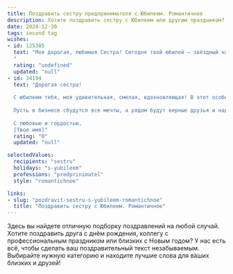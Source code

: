 ```yaml
---
title: Поздравить сестру предпринимателя с Юбилеем. Романтичное
description: Хотите поздравить сестру с Юбилеем или другим праздником? Наш ИИ создаст незабываемое поздравление, а вы обязательно выделитесь среди других.  
date: 2024-12-30
tags: second tag
wishes:
- id: 125385
  text: "Моя дорогая, любимая Сестра! Сегодня твой юбилей – звёздный час, сияние твоей прекрасной души и невероятного таланта предпринимателя!  Ты – воплощение силы, грации и вдохновения. Твой путь – это романтическая сага о достижениях, преодолении трудностей и, конечно же, о невероятных победах. Пусть все твои мечты сбываются, как в самых красивых сказках, а каждый день будет наполнен любовью, счастьем и благополучием. С юбилеем, моя дорогая!  Целую тебя крепко-крепко!
  "
  rating: "undefined"
  updated: "null"
- id: 34194
  text: "Дорогая сестра!
  
  С юбилеем тебя, моя удивительная, смелая, вдохновляющая! В этот особенный день хочу пожелать тебе, чтобы каждый твой шаг на пути предпринимательства был уверенным, а каждое начинание приносило радость и удовлетворение. Ты словно звезда, освещающая своим светом сердца окружающих, и я горжусь тем, что ты моя сестра.
  
  Пусть в бизнесе сбудутся все мечты, а рядом будут верные друзья и надежные партнеры. Желаю тебе романтики в жизни — пусть каждый день приносит новые яркие эмоции, а в сердце царит любовь и гармония. Ты заслуживаешь только самого лучшего, и я верю, что впереди тебя ждут великие свершения.
  
  С любовью и гордостью,
  [Твое имя]"
  rating: "0"
  updated: "null"

selectedValues:
  recipients: "sestru"
  holidays: "s-yubileem"
  professions: "predprinimatel"
  style: "romantichnoe"

links:
- slug: "pozdravit-sestru-s-yubileem-romantichnoe"
  title: "Поздравить сестру с Юбилеем. Романтичное"
---
```


Здесь вы найдете отличную подборку поздравлений на любой случай. 
Хотите поздравить друга с днём рождения, коллегу с профессиональным праздником или близких с Новым годом? У нас есть всё, чтобы сделать ваш поздравительный текст незабываемым. Выбирайте нужную категорию и находите лучшие слова для ваших близких и друзей!

